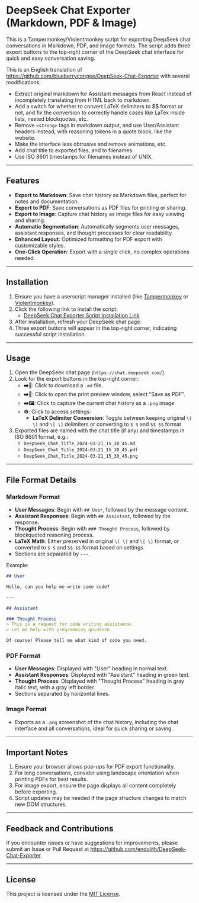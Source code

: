 # DeepSeek Chat Exporter (Markdown, PDF & Image)

This is a Tampermonkey/Violentmonkey script for exporting DeepSeek chat conversations in Markdown, PDF, and image formats. The script adds three export buttons to the top-right corner of the DeepSeek chat interface for quick and easy conversation saving.

This is an English translation of <https://github.com/blueberrycongee/DeepSeek-Chat-Exporter> with several modifications:

- Extract original markdown for Assistant messages from React instead of incompletely translating from HTML back to markdown.
- Add a switch for whether to convert LaTeX delimiters to $$ format or not, and fix the conversion to correctly handle cases like LaTex inside lists, nested blockquotes, etc.
- Remove `<strong>` tags in markdown output, and use User/Assistant headers instead, with reasoning tokens in a quote block, like the website.
- Make the interface less obtrusive and remove animations, etc.
- Add chat title to exported files, and to filenames.
- Use ISO 8601 timestamps for filenames instead of UNIX.

---

## Features

- **Export to Markdown**: Save chat history as Markdown files, perfect for notes and documentation.
- **Export to PDF**: Save conversations as PDF files for printing or sharing.
- **Export to Image**: Capture chat history as image files for easy viewing and sharing.
- **Automatic Segmentation**: Automatically segments user messages, assistant responses, and thought processes for clear readability.
- **Enhanced Layout**: Optimized formatting for PDF export with customizable styles.
- **One-Click Operation**: Export with a single click, no complex operations needed.

---

## Installation

1. Ensure you have a userscript manager installed (like [Tampermonkey](https://www.tampermonkey.net/) or [Violentmonkey](https://violentmonkey.github.io/)).
2. Click the following link to install the script:
   - [DeepSeek Chat Exporter Script Installation Link](https://github.com/endolith/DeepSeek-Chat-Exporter/raw/refs/heads/main/deepseek_chat_exporter.user.js)
3. After installation, refresh your DeepSeek chat page.
4. Three export buttons will appear in the top-right corner, indicating successful script installation.

---

## Usage

1. Open the DeepSeek chat page (`https://chat.deepseek.com/`).
2. Look for the export buttons in the top-right corner:
   - **➡️📁**: Click to download a `.md` file.
   - **➡️📄**: Click to open the print preview window, select "Save as PDF".
   - **➡️🖼️**: Click to capture the current chat history as a `.png` image.
   - **⚙️**: Click to access settings:
     - **LaTeX Delimiter Conversion**: Toggle between keeping original `\( \)` and `\[ \]` delimiters or converting to `$ $` and `$$ $$` format
3. Exported files are named with the chat title (if any) and timestamps in ISO 8601 format, e.g.:
   - `DeepSeek_Chat_Title_2024-03-21_15_30_45.md`
   - `DeepSeek_Chat_Title_2024-03-21_15_30_45.pdf`
   - `DeepSeek_Chat_Title_2024-03-21_15_30_45.png`

---

## File Format Details

### Markdown Format

- **User Messages**: Begin with `## User`, followed by the message content.
- **Assistant Responses**: Begin with `## Assistant`, followed by the response.
- **Thought Process**: Begin with `### Thought Process`, followed by blockquoted reasoning process.
- **LaTeX Math**: Either preserved in original `\( \)` and `\[ \]` format, or converted to `$ $` and `$$ $$` format based on settings
- Sections are separated by `---`.

Example:

```markdown
## User

Hello, can you help me write some code?

---

## Assistant

### Thought Process
> This is a request for code writing assistance.
> Let me help with programming guidance.

Of course! Please tell me what kind of code you need.
```

### PDF Format

- **User Messages**: Displayed with "User" heading in normal text.
- **Assistant Responses**: Displayed with "Assistant" heading in green text.
- **Thought Process**: Displayed with "Thought Process" heading in gray italic text, with a gray left border.
- Sections separated by horizontal lines.

### Image Format

- Exports as a `.png` screenshot of the chat history, including the chat interface and all conversations, ideal for quick sharing or saving.

---

## Important Notes

1. Ensure your browser allows pop-ups for PDF export functionality.
2. For long conversations, consider using landscape orientation when printing PDFs for best results.
3. For image export, ensure the page displays all content completely before exporting.
4. Script updates may be needed if the page structure changes to match new DOM structures.

---

## Feedback and Contributions

If you encounter issues or have suggestions for improvements, please submit an Issue or Pull Request at <https://github.com/endolith/DeepSeek-Chat-Exporter>.

---

## License

This project is licensed under the [MIT License](https://opensource.org/licenses/MIT).

